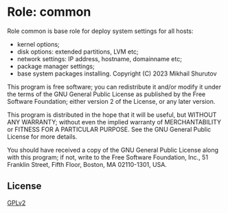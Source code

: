 Role: common
============

Role common is base role for deploy system settings for all hosts:
* kernel options;
* disk options: extended partitions, LVM etc;
* network settings: IP address, hostname, domainname etc;
* package manager settings;
* base system packages installing.
Copyright (C) 2023  Mikhail Shurutov

This program is free software; you can redistribute it and/or
modify it under the terms of the GNU General Public License
as published by the Free Software Foundation; either version 2
of the License, or any later version.

This program is distributed in the hope that it will be useful,
but WITHOUT ANY WARRANTY; without even the implied warranty of
MERCHANTABILITY or FITNESS FOR A PARTICULAR PURPOSE.  See the
GNU General Public License for more details.

You should have received a copy of the GNU General Public License
along with this program; if not, write to the Free Software
Foundation, Inc., 51 Franklin Street, Fifth Floor, Boston, MA  02110-1301, USA.

License
-------

[GPLv2](https://www.gnu.org/licenses/old-licenses/gpl-2.0.txt)
